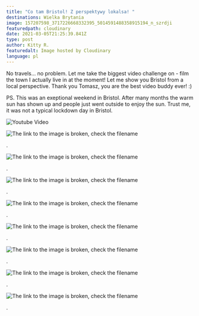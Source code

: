 ```yaml
---
title: "Co tam Bristol! Z perspektywy lokalsa! "
destinations: Wielka Brytania
image: 157207598_3717226668332395_5014591488358915194_n_szrdji
featuredpath: cloudinary
date: 2021-03-05T21:25:39.841Z
type: post
author: Kitty R.
featuredalt: Image hosted by Cloudinary
language: pl
---
```

No travels... no problem. Let me take the biggest video challenge on - film the town I actually live in at the moment! Let me show you Bristol from a local perspective. Thank you Tomasz, you are the best video buddy ever! :)

PS. This was an exeptional weekend in Bristol. After many months the warm sun has shown up and people just went outside to enjoy the sun. Trust me, it was not a typical lockdown day in Bristol.

![Youtube Video](http://img.youtube.com/vi/tyfiE-yteNo/0.jpg)

![The link to the image is broken, check the filename](https://res.cloudinary.com/dkdpqgjhi/image/upload/c_scale,w_600/155517867_3225423884226389_8820405000226223007_n_jzsrqd)

.

![The link to the image is broken, check the filename](https://res.cloudinary.com/dkdpqgjhi/image/upload/c_scale,w_600/155389071_853904928721519_3068899360705175885_n_uroogn)

.

![The link to the image is broken, check the filename](https://res.cloudinary.com/dkdpqgjhi/image/upload/c_scale,w_600/155755988_427205571867350_5204320051457390094_n_af5cmu)

.

![The link to the image is broken, check the filename](https://res.cloudinary.com/dkdpqgjhi/image/upload/c_scale,w_600/155519698_489411205526339_717518219767528899_n_i5pwyd)

.

![The link to the image is broken, check the filename](https://res.cloudinary.com/dkdpqgjhi/image/upload/c_scale,w_600/155001630_1687316204773103_5464239309735330635_n_wvyt3n)

.

![The link to the image is broken, check the filename](https://res.cloudinary.com/dkdpqgjhi/image/upload/c_scale,w_600/155264957_104751351580530_151860930183669040_n_zc4csw)

.

![The link to the image is broken, check the filename](https://res.cloudinary.com/dkdpqgjhi/image/upload/c_scale,w_600/155814612_467241511291746_4860703662060647995_n_huyrqu)

.

![The link to the image is broken, check the filename](https://res.cloudinary.com/dkdpqgjhi/image/upload/c_scale,w_600/157482763_463800521650122_2088569500789625113_n_jpacl9)

.

<!--EndFragment-->